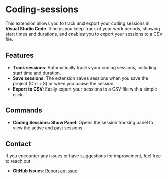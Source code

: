 # Coding-sessions

This extension allows you to track and export your coding sessions in **Visual Studio Code**. It helps you keep track of your work periods, showing start times and durations, and enables you to export your sessions to a CSV file.

## Features

- **Track sessions**: Automatically tracks your coding sessions, including start time and duration.
- **Save sessions**: The extension saves sessions when you save the project (Ctrl + S) or when you pause the session.
- **Export to CSV**: Easily export your sessions to a CSV file with a simple click.

## Commands

- **Coding Sessions: Show Panel**: Opens the session tracking panel to view the active and past sessions.

## Contact

If you encounter any issues or have suggestions for improvement, feel free to reach out:

- **GitHub Issues**: [Report an issue](https://github.com/Nachelier/coding-sessions-VSCode-Extension/issues)
